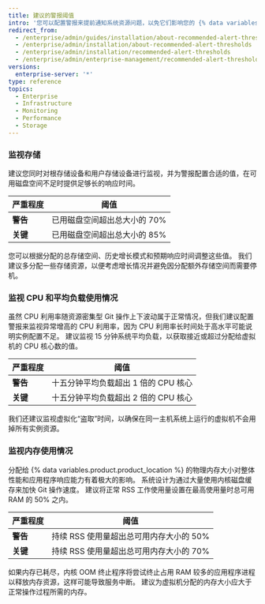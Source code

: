 ```yaml
---
title: 建议的警报阈值
intro: '您可以配置警报来提前通知系统资源问题，以免它们影响您的 {% data variables.product.prodname_ghe_server %} 设备的性能。'
redirect_from:
  - /enterprise/admin/guides/installation/about-recommended-alert-thresholds/
  - /enterprise/admin/installation/about-recommended-alert-thresholds
  - /enterprise/admin/installation/recommended-alert-thresholds
  - /enterprise/admin/enterprise-management/recommended-alert-thresholds
versions:
  enterprise-server: '*'
type: reference
topics:
  - Enterprise
  - Infrastructure
  - Monitoring
  - Performance
  - Storage
---
```


### 监视存储

建议您同时对根存储设备和用户存储设备进行监视，并为警报配置合适的值，在可用磁盘空间不足时提供足够长的响应时间。

| 严重程度   | 阈值               |
| ------ | ---------------- |
| **警告** | 已用磁盘空间超出总大小的 70% |
| **关键** | 已用磁盘空间超出总大小的 85% |

您可以根据分配的总存储空间、历史增长模式和预期响应时间调整这些值。 我们建议多分配一些存储资源，以便考虑增长情况并避免因分配额外存储空间而需要停机。

### 监视 CPU 和平均负载使用情况

虽然 CPU 利用率随资源密集型 Git 操作上下波动属于正常情况，但我们建议配置警报来监视异常增高的 CPU 利用率，因为 CPU 利用率长时间处于高水平可能说明实例配置不足。 建议监视 15 分钟系统平均负载，以获取接近或超过分配给虚拟机的 CPU 核心数的值。

| 严重程度   | 阈值                     |
| ------ | ---------------------- |
| **警告** | 十五分钟平均负载超出 1 倍的 CPU 核心 |
| **关键** | 十五分钟平均负载超出 2 倍的 CPU 核心 |

我们还建议监视虚拟化“盗取”时间，以确保在同一主机系统上运行的虚拟机不会用掉所有实例资源。

### 监视内存使用情况

分配给 {% data variables.product.product_location %} 的物理内存大小对整体性能和应用程序响应能力有着极大的影响。 系统设计为通过大量使用内核磁盘缓存来加快 Git 操作速度。 建议将正常 RSS 工作使用量设置在最高使用量时总可用 RAM 的 50% 之内。

| 严重程度   | 阈值                       |
| ------ | ------------------------ |
| **警告** | 持续 RSS 使用量超出总可用内存大小的 50% |
| **关键** | 持续 RSS 使用量超出总可用内存大小的 70% |

如果内存已耗尽，内核 OOM 终止程序将尝试终止占用 RAM 较多的应用程序进程以释放内存资源，这样可能导致服务中断。 建议为虚拟机分配的内存大小应大于正常操作过程所需的内存。
